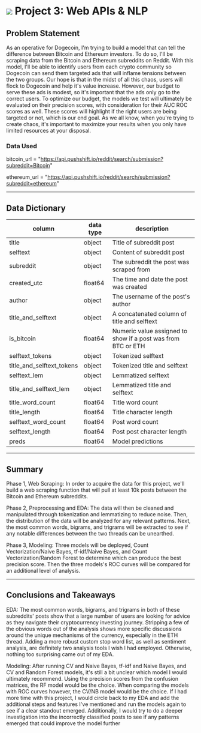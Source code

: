 # ![](https://ga-dash.s3.amazonaws.com/production/assets/logo-9f88ae6c9c3871690e33280fcf557f33.png) Project 3: Web APIs & NLP

## Problem Statement

As an operative for Dogecoin, I'm trying to build a model that can tell the difference between Bitcoin and Ethereum investors.
To do so, I'll be scraping data from the Bitcoin and Ethereum subreddits on Reddit.  With this model, I'll be able to identify
users from each crypto community so Dogecoin can send them targeted ads that will inflame tensions between the two groups.
Our hope is that in the midst of all this chaos, users will flock to Dogecoin and help it's value increase.  However, our budget
to serve these ads is modest, so it's important that the ads only go to the correct users.  To optimize our budget, the models we
test will ultimately be evaluated on their precision scores, with consideration for their AUC ROC scores as well.  These scores
will highlight if the right users are being targeted or not, which is our end goal.  As we all know, when you're trying to create
chaos, it's important to maximize your results when you only have limited resources at your disposal.

### Data Used

bitcoin_url = "https://api.pushshift.io/reddit/search/submission?subreddit=Bitcoin"

ethereum_url = "https://api.pushshift.io/reddit/search/submission?subreddit=ethereum"

---

## Data Dictionary

| column                    | data type | description                                                  |
|---------------------------|-----------|--------------------------------------------------------------|
| title                     | object    | Title of subreddit post                                      |
| selftext                  | object    | Content of subreddit post                                    |
| subreddit                 | object    | The subreddit the post was scraped from                      |
| created_utc               | float64   | The time and date the post was created                       |
| author                    | object    | The username of the post's author                            |
| title_and_selftext        | object    | A concatenated column of title and selftext                  |
| is_bitcoin                | float64   | Numeric value assigned to show if a post was from BTC or ETH |
| selftext_tokens           | object    | Tokenized selftext                                           |
| title_and_selftext_tokens | object    | Tokenized title and selftext                                 |
| selftext_lem              | object    | Lemmatized selftext                                          |
| title_and_selftext_lem    | object    | Lemmatized title and selftext                                |
| title_word_count          | float64   | Title word count                                             |
| title_length              | float64   | Title character length                                       |
| selftext_word_count       | float64   | Post word count                                              |
| selftext_length           | float64   | Post post character length                                   |
| preds                     | float64   | Model predictions                                            |

---

## Summary

Phase 1, Web Scraping: In order to acquire the data for this project, we'll build a web scraping function that will pull at least 10k posts between the Bitcoin
and Ethereum subreddits.

Phase 2, Preprocessing and EDA: The data will then be cleaned and manipulated through tokenization and lemmatizing to reduce noise. Then, the distribution
of the data will be analyzed for any relevant patterns. Next, the most common words, bigrams, and trigrams will be extracted to see if any notable differences
between the two threads can be unearthed.

Phase 3, Modeling: Three models will be deployed, Count Vectorization/Naive Bayes, tf-idf/Naive Bayes, and Count Vectorization/Random Forest to determine
which can produce the best precision score.  Then the three models's ROC curves will be compared for an additional level of analysis.

---

## Conclusions and Takeaways

EDA: The most common words, bigrams, and trigrams in both of these subreddits' posts show that a large number of users are looking for advice
as they navigate their cryptocurrency investing journey.  Stripping a few of the obvious words out of the analysis shows more specific discussions
around the unique mechanisms of the currency, especially in the ETH thread. Adding a more robust custom stop word list, as well as sentiment analysis,
are definitely two analysis tools I wish I had employed. Otherwise, nothing too surprising came out of my EDA.

Modeling: After running CV and Naive Bayes, tf-idf and Naive Bayes, and CV and Random Forest models, it's still a bit unclear which model I would
ultimately recommend.  Using the precision scores from the confusion matrices, the RF model would be the choice. When comparing the models with ROC
curves however, the CV/NB model would be the choice.  If I had more time with this project, I would circle back to my EDA and add the additional steps
and features I've mentioned and run the models again to see if a clear standout emerged.  Additionally, I would try to do a deeper investigation into
the incorrectly classified posts to see if any patterns emerged that could improve the model further
